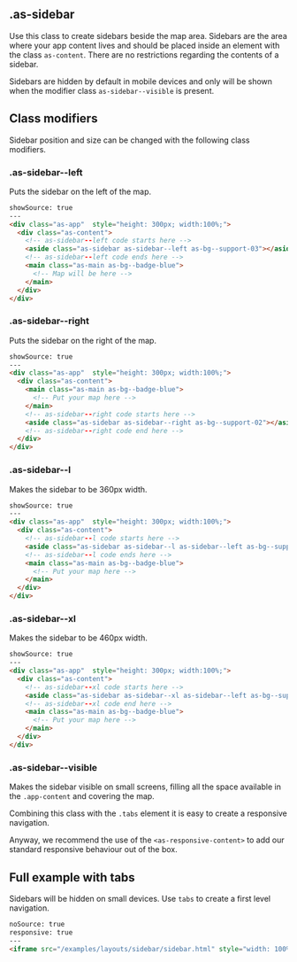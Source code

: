 ## .as-sidebar

Use this class to create sidebars beside the map area. Sidebars are the area where your app content lives and should be placed inside an element with the class `as-content`. There are no restrictions regarding the contents of a sidebar.

Sidebars are hidden by default in mobile devices and only will be shown when the modifier class `as-sidebar--visible` is present.


## Class modifiers

Sidebar position and size can be changed with the following class modifiers.

### .as-sidebar--left

Puts the sidebar on the left of the map.



```html
showSource: true
---
<div class="as-app"  style="height: 300px; width:100%;">
  <div class="as-content">
    <!-- as-sidebar--left code starts here -->
    <aside class="as-sidebar as-sidebar--left as-bg--support-03"></aside>
    <!-- as-sidebar--left code ends here -->
    <main class="as-main as-bg--badge-blue">
      <!-- Map will be here -->
    </main>
  </div>
</div>
```

### .as-sidebar--right

Puts the sidebar on the right of the map.

```html
showSource: true
---
<div class="as-app"  style="height: 300px; width:100%;">
  <div class="as-content">
    <main class="as-main as-bg--badge-blue">
      <!-- Put your map here -->
    </main>
    <!-- as-sidebar--right code starts here -->
    <aside class="as-sidebar as-sidebar--right as-bg--support-02"></aside>
    <!-- as-sidebar--right code end here -->
  </div>
</div>
```



### .as-sidebar--l

Makes the sidebar to be 360px width.

```html
showSource: true
---
<div class="as-app"  style="height: 300px; width:100%;">
  <div class="as-content">
    <!-- as-sidebar--l code starts here -->
    <aside class="as-sidebar as-sidebar--l as-sidebar--left as-bg--support-03"></aside>
    <!-- as-sidebar--l code ends here -->
    <main class="as-main as-bg--badge-blue">
      <!-- Put your map here -->
    </main>
  </div>
</div>
```

### .as-sidebar--xl

Makes the sidebar to be 460px width.

```html
showSource: true
---
<div class="as-app"  style="height: 300px; width:100%;">
  <div class="as-content">
    <!-- as-sidebar--xl code starts here -->
    <aside class="as-sidebar as-sidebar--xl as-sidebar--left as-bg--support-03"></aside>
    <!-- as-sidebar--xl code end here -->
    <main class="as-main as-bg--badge-blue">
      <!-- Put your map here -->
    </main>
  </div>
</div>
```


### .as-sidebar--visible

Makes the sidebar visible on small screens, filling all the space available in the `.app-content` and covering the map.

Combining this class with the `.tabs` element it is easy to create a responsive navigation.

Anyway, we recommend the use of the `<as-responsive-content>` to add our standard responsive behaviour out of the box.


## Full example with tabs

Sidebars will be hidden on small devices. Use `tabs` to create a first level navigation.


```html
noSource: true
responsive: true
---
<iframe src="/examples/layouts/sidebar/sidebar.html" style="width: 100%; height: 100%;">
```